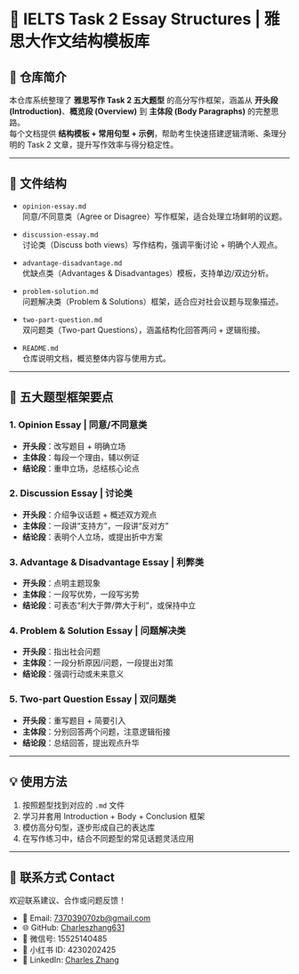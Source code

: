 # 📝 IELTS Task 2 Essay Structures | 雅思大作文结构模板库

## 📖 仓库简介

本仓库系统整理了 **雅思写作 Task 2 五大题型** 的高分写作框架，涵盖从 **开头段 (Introduction)**、**概览段 (Overview)** 到 **主体段 (Body Paragraphs)** 的完整思路。  
每个文档提供 **结构模板 + 常用句型 + 示例**，帮助考生快速搭建逻辑清晰、条理分明的 Task 2 文章，提升写作效率与得分稳定性。

---

## 📂 文件结构

- `opinion-essay.md`  
  同意/不同意类（Agree or Disagree）写作框架，适合处理立场鲜明的议题。

- `discussion-essay.md`  
  讨论类（Discuss both views）写作结构，强调平衡讨论 + 明确个人观点。

- `advantage-disadvantage.md`  
  优缺点类（Advantages & Disadvantages）模板，支持单边/双边分析。

- `problem-solution.md`  
  问题解决类（Problem & Solutions）框架，适合应对社会议题与现象描述。

- `two-part-question.md`  
  双问题类（Two-part Questions），涵盖结构化回答两问 + 逻辑衔接。

- `README.md`  
  仓库说明文档，概览整体内容与使用方式。

---

## 🔑 五大题型框架要点

### 1. Opinion Essay | 同意/不同意类
- **开头段**：改写题目 + 明确立场  
- **主体段**：每段一个理由，辅以例证  
- **结论段**：重申立场，总结核心论点  

### 2. Discussion Essay | 讨论类
- **开头段**：介绍争议话题 + 概述双方观点  
- **主体段**：一段讲“支持方”，一段讲“反对方”  
- **结论段**：表明个人立场，或提出折中方案  

### 3. Advantage & Disadvantage Essay | 利弊类
- **开头段**：点明主题现象  
- **主体段**：一段写优势，一段写劣势  
- **结论段**：可表态“利大于弊/弊大于利”，或保持中立  

### 4. Problem & Solution Essay | 问题解决类
- **开头段**：指出社会问题  
- **主体段**：一段分析原因/问题，一段提出对策  
- **结论段**：强调行动或未来意义  

### 5. Two-part Question Essay | 双问题类
- **开头段**：重写题目 + 简要引入  
- **主体段**：分别回答两个问题，注意逻辑衔接  
- **结论段**：总结回答，提出观点升华  

---

## 💡 使用方法

1. 按照题型找到对应的 `.md` 文件  
2. 学习并套用 Introduction + Body + Conclusion 框架  
3. 模仿高分句型，逐步形成自己的表达库  
4. 在写作练习中，结合不同题型的常见话题灵活应用  

---

## 📮 联系方式 Contact

欢迎联系建议、合作或问题反馈！

- 📧 Email: [737039070zb@gmail.com](mailto:737039070zb@gmail.com)  
- 🌐 GitHub: [Charleszhang631](https://github.com/Charleszhang631)  
- 💬 微信号: 15525140485  
- 📕 小红书 ID: 4230202425  
- 🔗 LinkedIn: [Charles Zhang](https://www.linkedin.com/in/charles-zhang-9606a2246/)  

